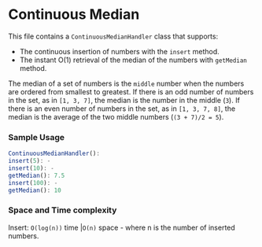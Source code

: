 # Continuous Median

This file contains a `ContinuousMedianHandler` class that supports:
- The continuous insertion of numbers with the `insert` method. 
- The instant O(1) retrieval of the median of the numbers with `getMedian` method.

The median of a set of numbers is the `middle` number when the numbers are ordered from smallest to greatest. If there is an odd number of numbers in the set, as in `[1, 3, 7]`, the median is the number in the middle (`3`). If there is an even number of numbers in the set, as in `[1, 3, 7, 8]`, the median is the average of the two middle numbers (`(3 + 7)/2 = 5`).

### Sample Usage
```javascript
ContinuousMedianHandler():
insert(5): - 
insert(10): - 
getMedian(): 7.5
insert(100): -
getMedian(): 10
```
### Space and Time complexity
Insert: `O(log(n))` time |`O(n)` space - where n is the number of inserted numbers.